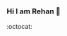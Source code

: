 ### Hi I am Rehan  👋 
:octocat:

<!--
### `code` `load` `update` `repeat`


<!--
**Rehan6225/Rehan6225** is a ✨ _special_ ✨ repository because its `README.md` (this file) appears on your GitHub profile.-->

<!---

- 🌱 I’m currently learning ...react
- 🤔 I’m looking for help with ...database management system

<img align="center" alt="Rehan Singh's GitHub statistics" src="https://github-readme-stats.vercel.app/api?username=Rehan6225&show_icons=true&count_private=true&include_all_commits=true" />

[![Top Langs](https://github-readme-stats.vercel.app/api/top-langs/?username=rehan6225&layout=compact)](https://github.com/rehan6225/github-readme-stats)

<img src="https://github-readme-streak-stats.herokuapp.com/?user=rehan6225"/>

>Keep Smilling and Work harder


```c++
while(!success=try())
```
-->
